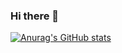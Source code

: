 ### Hi there 👋

[![Anurag's GitHub stats](https://github-readme-stats.vercel.app/api?username=fabioferro54815)](https://github.com/fabioferro54815/github-readme-stats)
